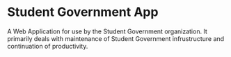 Student Government App
=====

A Web Application for use by the Student Government organization. It primarily deals with maintenance of Student Government infrustructure and continuation of productivity.
